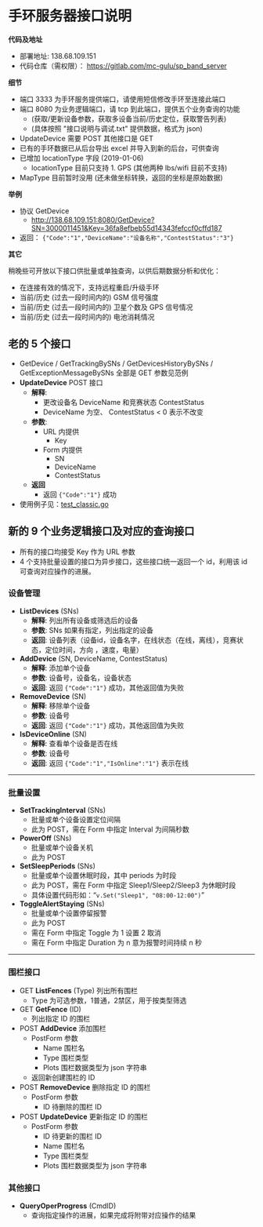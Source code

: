 
# 手环服务器接口说明

**代码及地址**

- 部署地址: 138.68.109.151 
- 代码仓库（需权限）： https://gitlab.com/mc-gulu/sp_band_server

**细节**

- 端口 3333 为手环服务提供端口，请使用短信修改手环至连接此端口
- 端口 8080 为业务逻辑端口，请 tcp 到此端口，提供五个业务查询的功能 
    + (获取/更新设备参数，获取多设备当前/历史定位，获取警告列表)
    + (具体按照 "接口说明与调试.txt" 提供数据，格式为 json)
- UpdateDevice 需要 POST 其他接口是 GET
- 已有的手环数据已从后台导出 excel 并导入到新的后台，可供查询
- 已增加 locationType 字段 (2019-01-06)
    + locationType 目前只支持 1. GPS (其他两种 lbs/wifi 目前不支持)
- MapType 目前暂时没用 (还未做坐标转换，返回的坐标是原始数据) 

**举例**

- 协议 GetDevice
    + http://138.68.109.151:8080/GetDevice?SN=3000011451&Key=36fa8efbeb55d14343fefccf0cffd187
- 返回： `{"Code":"1","DeviceName":"设备名称","ContestStatus":"3"}`

**其它**

稍晚些可开放以下接口供批量或单独查询，以供后期数据分析和优化：

- 在连接有效的情况下，支持远程重启/升级手环
- 当前/历史 (过去一段时间内的) GSM 信号强度
- 当前/历史 (过去一段时间内的) 卫星个数及 GPS 信号情况
- 当前/历史 (过去一段时间内的) 电池消耗情况

## 老的 5 个接口

- GetDevice / GetTrackingBySNs / GetDevicesHistoryBySNs / GetExceptionMessageBySNs 全部是 GET 参数见范例
- **UpdateDevice**  POST 接口
    + **解释**: 
        * 更改设备名 DeviceName 和竞赛状态 ContestStatus
        * DeviceName 为空、 ContestStatus < 0 表示不改变
    + **参数**: 
        * URL 内提供
            - Key 
        * Form 内提供
            - SN
            - DeviceName
            - ContestStatus
    + **返回**
        * 返回 `{"Code":"1"}` 成功
- 使用例子见：[test_classic.go](./test_classic.go)

## 新的 9 个业务逻辑接口及对应的查询接口 

- 所有的接口均接受 Key 作为 URL 参数
- 4 个支持批量设置的接口为异步接口，这些接口统一返回一个 id，利用该 id 可查询对应操作的进展。

### 设备管理

- **ListDevices** (SNs)
    + **解释**: 列出所有设备或筛选后的设备
    + **参数**: SNs 如果有指定，列出指定的设备
    + **返回**: 设备列表（设备id，设备名字，在线状态（在线，离线），竞赛状态，定位时间，方向 ，速度，电量）
- **AddDevice** (SN, DeviceName, ContestStatus)
    + **解释**: 添加单个设备
    + **参数**: 设备号，设备名，设备状态
    + **返回**: 返回 `{"Code":"1"}` 成功，其他返回值为失败
- **RemoveDevice** (SN)
    + **解释**: 移除单个设备
    + **参数**: 设备号
    + **返回**: 返回 `{"Code":"1"}` 成功，其他返回值为失败
- **IsDeviceOnline** (SN)
    + **解释**: 查看单个设备是否在线
    + **参数**: 设备号
    + **返回**: 返回 `{"Code":"1","IsOnline":"1"}` 表示在线

-------------------------

### 批量设置

- **SetTrackingInterval** (SNs)
    + 批量或单个设备设置定位间隔
    + 此为 POST，需在 Form 中指定 Interval 为间隔秒数
- **PowerOff** (SNs)
    + 批量或单个设备关机
    + 此为 POST
- **SetSleepPeriods** (SNs)
    + 批量或单个设置休眠时段，其中 periods 为时段
    + 此为 POST，需在 Form 中指定 Sleep1/Sleep2/Sleep3 为休眠时段
    + 具体设置代码形如：“`v.Set("Sleep1", "08:00-12:00")`”
- **ToggleAlertStaying** (SNs)
    + 批量或单个设置停留报警
    + 此为 POST
    + 需在 Form 中指定 Toggle 为 1 设置 2 取消
    + 需在 Form 中指定 Duration 为 n 意为报警时间持续 n 秒

-------------------------

### 围栏接口

- GET **ListFences** (Type) 列出所有围栏
    + Type 为可选参数，1普通，2禁区，用于按类型筛选
- GET **GetFence** (ID)
    + 列出指定 ID 的围栏
- POST **AddDevice** 添加围栏
    + PostForm 参数
        * Name 围栏名
        * Type 围栏类型
        * Plots 围栏数据类型为 json 字符串
    + 返回新创建围栏的 ID
- POST **RemoveDevice** 删除指定 ID 的围栏
    + PostForm 参数
        * ID 待删除的围栏 ID
- POST **UpdateDevice** 更新指定 ID 的围栏
    + PostForm 参数
        * ID 待更新的围栏 ID
        * Name 围栏名
        * Type 围栏类型
        * Plots 围栏数据类型为 json 字符串

### 其他接口

- **QueryOperProgress** (CmdID)
    + 查询指定操作的进展，如果完成将附带对应操作的结果


